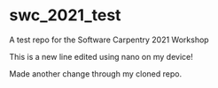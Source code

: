 # swc_2021_test
A test repo for the Software Carpentry 2021 Workshop

This is a new line edited using nano on my device!

Made another change through my cloned repo.